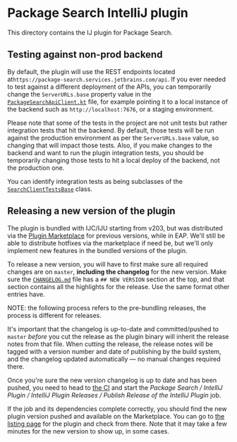 # Package Search IntelliJ plugin

This directory contains the IJ plugin for Package Search.

## Testing against non-prod backend
By default, the plugin will use the REST endpoints located at`https://package-search.services.jetbrains.com/api`. If you ever needed to
test against a different deployment of the APIs, you can temporarily change the `ServerURLs.base` property value in the
[`PackageSearchApiClient.kt`](src/com/jetbrains/packagesearch/intellij/plugin/api/PackageSearchApiClient.kt) file, for example pointing it to a local
instance of the backend such as `http://localhost:7676`, or a staging environment.

Please note that some of the tests in the project are not unit tests but rather integration tests that hit the backend. By default, those
tests will be run against the production environment as per the `ServerURLs.base` value, so changing that will impact those tests. Also, if you
make changes to the backend and want to run the plugin integration tests, you should be temporarily changing those tests to hit a local deploy
of the backend, not the production one.

You can identify integration tests as being subclasses of the 
[`SearchClientTestsBase`](tests/com/jetbrains/packagesearch/intellij/plugin/api/SearchClientTestsBase.kt) class.

## Releasing a new version of the plugin
The plugin is bundled with IJC/IJU starting from v203, but was distributed via the [Plugin Marketplace](https://plugins.jetbrains.com/plugin/12507-package-search/)
for previous versions, while in EAP. We'll still be able to distribute hotfixes via the marketplace if need be, but we'll only implement
new features in the bundled versions of the plugin.

To release a new version, you will have to first make sure all required changes are on `master`, **including the changelog** for the new
version. Make sure the [`CHANGELOG.md`](CHANGELOG.md) file has a `## NEW VERSION` section at the top, and that section contains all the
highlights for the release. Use the same format other entries have.

NOTE: the following process refers to the pre-bundling releases, the process is different for releases.

It's important that the changelog is up-to-date and committed/pushed to `master` _before_ you cut the release as the plugin binary will inherit
the release notes from that file. When cutting the release, the release notes will be tagged with a version number and date of publishing by the
build system, and the changelog updated automatically — no manual changes required there.

Once you're sure the new version changelog is up to date and has been pushed, you need to head to
[the CI](https://buildserver.labs.intellij.net/buildConfiguration/kpm_intellij_release_publish?branch=%3Cdefault%3E) and start the
_Package Search / IntelliJ Plugin / IntelliJ Plugin Releases / Publish Release of the IntelliJ Plugin_ job.

If the job and its dependencies complete correctly, you should find the new plugin version pushed and available on the Marketplace. You can go to
[the listing page](https://plugins.jetbrains.com/plugin/edit?pluginId=12507) for the plugin and check from there. Note that it may take a few minutes
for the new version to show up, in some cases.
